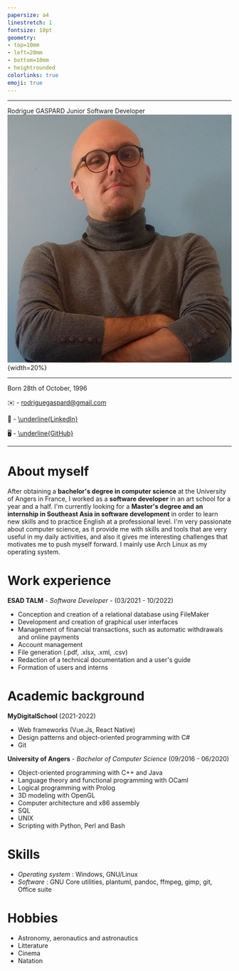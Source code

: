 ```yaml
---
papersize: a4
linestretch: 1 
fontsize: 10pt
geometry:
- top=10mm
- left=20mm
- bottom=10mm
- heightrounded
colorlinks: true
emoji: true
---
```


----------------  -------------------------  ---------------------------
Rodrigue GASPARD  Junior Software Developer  ![](profile.jpg){width=20%}
----------------  -------------------------  ---------------------------

Born 28th of October, 1996

:envelope: - [rodriguegaspard@gmail.com](mailto:rodriguegaspard@gmail.com)

:bust_in_silhouette: - [\underline{LinkedIn}](https://www.linkedin.com/in/rodriguegaspard/)

:desktop_computer: - [\underline{GitHub}](https://www.linkedin.com/in/rodriguegaspard/)


----

# About myself
After obtaining a __bachelor's degree in computer science__ at the University of Angers in France, I worked as a __software developer__ in an art school for a year and a half. I'm currently looking for a __Master's degree and an internship in Southeast Asia in software development__ in order to learn new skills and to practice English at a professional level.
I'm very passionate about computer science, as it provide me with skills and tools that are very useful in my daily activities, and also it gives me interesting challenges that motivates me to push myself forward. I mainly use Arch Linux as my operating system.

# Work experience

__ESAD TALM__ - _Software Developer_ - (03/2021 - 10/2022)

* Conception and creation of a relational database using FileMaker
* Development and creation of graphical user interfaces
* Management of financial transactions, such as automatic withdrawals and online payments
* Account management
* File generation (.pdf, .xlsx, .xml, .csv)
* Redaction of a technical documentation and a user's guide
* Formation of users and interns

# Academic background

__MyDigitalSchool__ (2021-2022)

* Web frameworks (Vue.Js, React Native)
* Design patterns and object-oriented programming with C# 
* Git

__University of Angers__ - _Bachelor of Computer Science_ (09/2016 - 06/2020)

* Object-oriented programming with C++ and Java
* Language theory and functional programming with OCaml
* Logical programming with Prolog
* 3D modeling with OpenGL
* Computer architecture and x86 assembly
* SQL
* UNIX
* Scripting with Python, Perl and Bash

# Skills

* _Operating system_ : Windows, GNU/Linux
* _Software_ : GNU Core utilities, plantuml, pandoc, ffmpeg, gimp, git, Office suite

# Hobbies

* Astronomy, aeronautics and astronautics
* Litterature
* Cinema
* Natation

